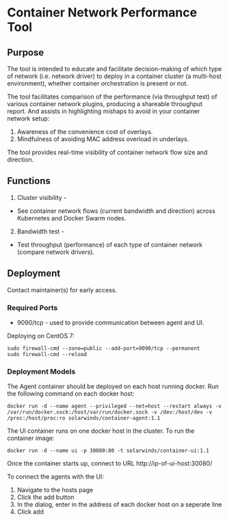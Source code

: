 # Container Network Performance Tool

## Purpose
The tool is intended to educate and facilitate decision-making of which type of network (i.e. network driver) to deploy in a container cluster (a multi-host environment), whether container orchestration is present or not. 

The tool facilitates comparison of the performance (via throughput test) of various container network plugins, producing a shareable throughput report. And assists in highlighting mishaps to avoid in your container network setup:
 1. Awareness of the convenience cost of overlays.
 2. Mindfulness of avoiding MAC address overload in underlays.

The tool provides real-time visibility of container network flow size and direction.

## Functions
1. Cluster visibility -
  * See container network flows (current bandwidth and direction) across Kubernetes and Docker Swarm nodes.
2. Bandwidth test -
  * Test throughput (performance) of each type of container network (compare network drivers).

## Deployment
Contact maintainer(s) for early access.
### Required Ports
* 9090/tcp - used to provide communication between agent and UI.

Deploying on CentOS 7:
```
sudo firewall-cmd --zone=public --add-port=9090/tcp --permanent
sudo firewall-cmd --reload
```

### Deployment Models

The Agent container should be deployed on each host running docker. Run the following command on each docker host:

`docker run -d --name agent --privileged --net=host --restart always -v /var/run/docker.sock:/host/var/run/docker.sock -v /dev:/host/dev -v /proc:/host/proc:ro solarwinds/container-agent:1.1`

The UI container runs on one docker host in the cluster.  To run the container image:

`docker run -d --name ui -p 30080:80 -t solarwinds/container-ui:1.1`

Once the container starts up, connect to URL http://ip-of-ui-host:30080/ 

To connect the agents with the UI:

1. Navigate to the hosts page
2. Click the add button
3. In the dialog, enter in the address of each docker host on a seperate line
4. Click add
